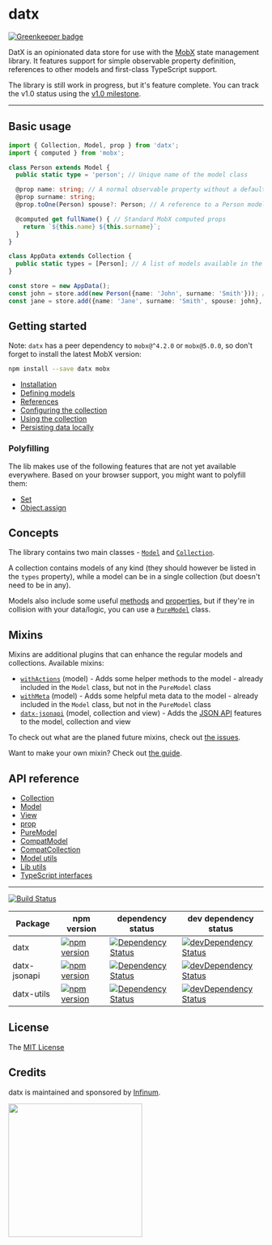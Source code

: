 # datx

[![Greenkeeper badge](https://badges.greenkeeper.io/infinum/datx.svg)](https://greenkeeper.io/)

DatX is an opinionated data store for use with the [MobX](https://mobx.js.org/) state management library. It features support for simple observable property definition, references to other models and first-class TypeScript support.

The library is still work in progress, but it's feature complete. You can track the v1.0 status using the [v1.0 milestone](https://github.com/infinum/datx/milestone/1).

***

## Basic usage

```typescript
import { Collection, Model, prop } from 'datx';
import { computed } from 'mobx';

class Person extends Model {
  public static type = 'person'; // Unique name of the model class

  @prop name: string; // A normal observable property without a default value
  @prop surname: string;
  @prop.toOne(Person) spouse?: Person; // A reference to a Person model

  @computed get fullName() { // Standard MobX computed props
    return `${this.name} ${this.surname}`;
  }
}

class AppData extends Collection {
  public static types = [Person]; // A list of models available in the collection
}

const store = new AppData();
const john = store.add(new Person({name: 'John', surname: 'Smith'})); // Add a model instance to the store
const jane = store.add({name: 'Jane', surname: 'Smith', spouse: john}, Person); // Add a model to the store
```

## Getting started

Note: `datx` has a peer dependency to `mobx@^4.2.0` or `mobx@5.0.0`, so don't forget to install the latest MobX version:

```bash
npm install --save datx mobx
```

  * [Installation](https://github.com/infinum/datx/wiki/Installation)
  * [Defining models](https://github.com/infinum/datx/wiki/Defining-models)
  * [References](https://github.com/infinum/datx/wiki/References)
  * [Configuring the collection](https://github.com/infinum/datx/wiki/Configuring-the-collection)
  * [Using the collection](https://github.com/infinum/datx/wiki/Using-the-collection)
  * [Persisting data locally](https://github.com/infinum/datx/wiki/Persisting-data-locally)

### Polyfilling

The lib makes use of the following features that are not yet available everywhere. Based on your browser support, you might want to polyfill them:

  * [Set](https://developer.mozilla.org/en-US/docs/Web/JavaScript/Reference/Global_Objects/Set)
  * [Object.assign](https://developer.mozilla.org/en-US/docs/Web/JavaScript/Reference/Global_Objects/Object/assign)

## Concepts

The library contains two main classes - [`Model`](https://github.com/infinum/datx/wiki/Model) and [`Collection`](https://github.com/infinum/datx/wiki/Collection).

A collection contains models of any kind (they should however be listed in the `types` property), while a model can be in a single collection (but doesn't need to be in any).

Models also include some useful [methods](https://github.com/infinum/datx/wiki/withActions) and [properties](https://github.com/infinum/datx/wiki/withMeta), but if they're in collision with your data/logic, you can use a [`PureModel`](https://github.com/infinum/datx/wiki/PureModel) class.

## Mixins

Mixins are additional plugins that can enhance the regular models and collections. Available mixins:
* [`withActions`](https://github.com/infinum/datx/wiki/withActions) (model) - Adds some helper methods to the model - already included in the `Model` class, but not in the `PureModel` class
* [`withMeta`](https://github.com/infinum/datx/wiki/withMeta) (model) - Adds some helpful meta data to the model - already included in the `Model` class, but not in the `PureModel` class
* [`datx-jsonapi`](https://github.com/infinum/datx/wiki/Mixin-JSONAPI) (model, collection and view) - Adds the [JSON API](http://jsonapi.org/) features to the model, collection and view

To check out what are the planed future mixins, check out [the issues](https://github.com/infinum/datx/labels/mixins).

Want to make your own mixin? Check out [the guide](https://github.com/infinum/datx/wiki/Building-your-own-mixin).

## API reference

  * [Collection](https://github.com/infinum/datx/wiki/Collection)
  * [Model](https://github.com/infinum/datx/wiki/Model)
  * [View](https://github.com/infinum/datx/wiki/View)
  * [prop](https://github.com/infinum/datx/wiki/prop)
  * [PureModel](https://github.com/infinum/datx/wiki/PureModel)
  * [CompatModel](https://github.com/infinum/datx/wiki/CompatModel)
  * [CompatCollection](https://github.com/infinum/datx/wiki/CompatCollection)
  * [Model utils](https://github.com/infinum/datx/wiki/Model-utils)
  * [Lib utils](https://github.com/infinum/datx/wiki/Lib-utils)
  * [TypeScript interfaces](https://github.com/infinum/datx/wiki/Interfaces)

***

[![Build Status](https://travis-ci.org/infinum/datx.svg?branch=master)](https://travis-ci.org/infinum/datx)

Package | npm version | dependency status | dev dependency status
--------|-------------|-------------------|----------------------
datx | [![npm version](https://badge.fury.io/js/datx.svg)](https://badge.fury.io/js/datx) | [![Dependency Status](https://david-dm.org/infinum/datx.svg?path=packages/datx)](https://david-dm.org/infinum/datx?path=packages/datx) | [![devDependency Status](https://david-dm.org/infinum/datx/dev-status.svg?path=packages/datx)](https://david-dm.org/infinum/datx?path=packages/datx#info=devDependencies)
datx-jsonapi | [![npm version](https://badge.fury.io/js/datx-jsonapi.svg)](https://badge.fury.io/js/datx-jsonapi) | [![Dependency Status](https://david-dm.org/infinum/datx.svg?path=packages/datx-jsonapi)](https://david-dm.org/infinum/datx?path=packages/datx-jsonapi) | [![devDependency Status](https://david-dm.org/infinum/datx/dev-status.svg?path=packages/datx-jsonapi)](https://david-dm.org/infinum/datx?path=packages/datx-jsonapi#info=devDependencies)
datx-utils | [![npm version](https://badge.fury.io/js/datx-utils.svg)](https://badge.fury.io/js/datx-utils) | [![Dependency Status](https://david-dm.org/infinum/datx.svg?path=packages/datx-utils)](https://david-dm.org/infinum/datx?path=packages/datx-utils) | [![devDependency Status](https://david-dm.org/infinum/datx/dev-status.svg?path=packages/datx-utils)](https://david-dm.org/infinum/datx?path=packages/datx-utils#info=devDependencies)

## License

The [MIT License](LICENSE)

## Credits

datx is maintained and sponsored by
[Infinum](http://www.infinum.co).

<img src="https://infinum.co/infinum.png" width="264">
